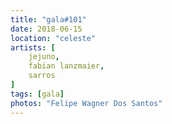 ```yaml
---
title: "gala#101"
date: 2018-06-15
location: "celeste"
artists: [
    jejuno,
    fabian lanzmaier,
    sarros
]
tags: [gala]
photos: "Felipe Wagner Dos Santos"
---
```

